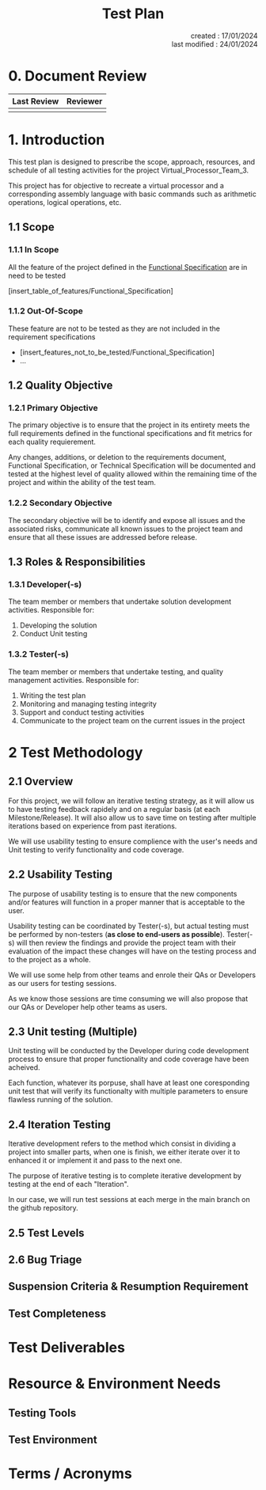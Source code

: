 # <h1 align="center">Test Plan</h1>

<p align="right">created : 17/01/2024<br>last modified : 24/01/2024</p>

# 0. Document Review

| Last Review | Reviewer |
| :----: | :----: |
|  |  |

# 1. Introduction

This test plan is designed to prescribe the scope, approach, resources, and schedule of all testing activities for the project Virtual_Processor_Team_3.

This project has for objective to recreate a virtual processor and a corresponding assembly language with basic commands such as arithmetic operations, logical operations, etc.

## 1.1 Scope

### 1.1.1 In Scope

All the feature of the project defined in the [Functional Specification](../TechnicalSpecifications.md) are in need to be tested

[insert_table_of_features/Functional_Specification]

### 1.1.2 Out-Of-Scope

These feature are not to be tested as they are not included in the requirement specifications
- [insert_features_not_to_be_tested/Functional_Specification]
- ...

## 1.2 Quality Objective

### 1.2.1 Primary Objective

The primary objective is to ensure that the project in its entirety meets the full requirements defined in the functional specifications and fit metrics for each quality requierement.

Any changes, additions, or deletion to the requirements document, Functional Specification, or Technical Specification will be documented and tested at the highest level of quality allowed within the remaining time of the project and within the ability of the test team.

### 1.2.2 Secondary Objective

The secondary objective will be to identify and expose all issues and the associated risks, communicate all known issues to the project team and ensure that all these issues are addressed before release.

## 1.3 Roles & Responsibilities

### 1.3.1 Developer(-s)

The team member or members that undertake solution development activities. Responsible for:
1. Developing the solution
2. Conduct Unit testing

### 1.3.2 Tester(-s)
The team member or members that undertake testing, and quality management activities. Responsible for:
1. Writing the test plan
2. Monitoring and managing testing integrity
3. Support and conduct testing activities
4. Communicate to the project team on the current issues in the project

# 2 Test Methodology

## 2.1 Overview

For this project, we will follow an iterative testing strategy, as it will allow us to have testing feedback rapidely and on a regular basis (at each Milestone/Release). It will also allow us to save time on testing after multiple iterations based on experience from past iterations.

We will use usability testing to ensure complience with the user's needs and Unit testing to verify functionality and code coverage.

## 2.2 Usability Testing

The purpose of usability testing is to ensure that the new components and/or features will function in a proper manner that is acceptable to the user.

Usability testing can be coordinated by Tester(-s), but actual testing must be performed by non-testers (**as close to end-users as possible**). Tester(-s) will then review the findings and provide the project team with their evaluation of the impact these changes will have on the testing process and to the project as a whole.

We will use some help from other teams and enrole their QAs or Developers as our users for testing sessions. 

As we know those sessions are time consuming we will also propose that our QAs or Developer help other teams as users.

## 2.3 Unit testing (Multiple)

Unit testing will be conducted by the Developer during code development process to ensure that proper functionality and code coverage have been acheived.

Each function, whatever its porpuse, shall have at least one coresponding unit test that will verify its functionalty with multiple parameters to ensure flawless running of the solution.

## 2.4 Iteration Testing

Iterative development refers to the method which consist in dividing a project into smaller parts, when one is finish, we either iterate over it to enhanced it or implement it and pass to the next one.

The purpose of iterative testing is to complete iterative development by testing at the end of each "Iteration".

In our case, we will run test sessions at each merge in the main branch on the github repository.

## 2.5 Test Levels



## 2.6 Bug Triage



## Suspension Criteria & Resumption Requirement



## Test Completeness



# Test Deliverables

# Resource & Environment Needs

## Testing Tools

## Test Environment

# Terms / Acronyms


